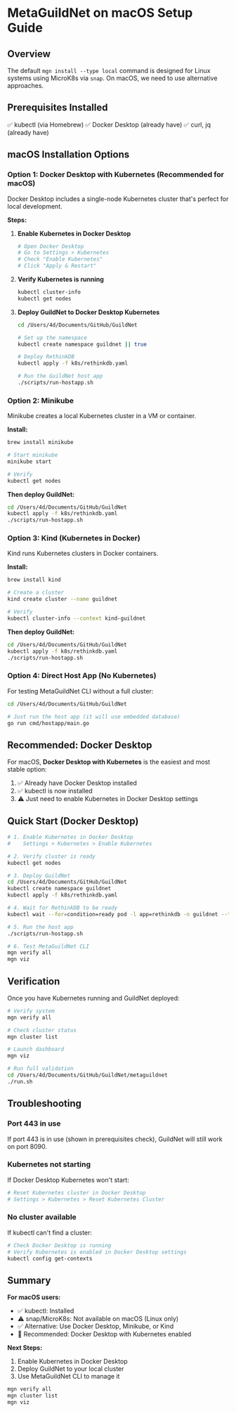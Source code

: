 # MetaGuildNet on macOS Setup Guide

## Overview

The default `mgn install --type local` command is designed for Linux systems using MicroK8s via `snap`. On macOS, we need to use alternative approaches.

## Prerequisites Installed

✅ kubectl (via Homebrew)
✅ Docker Desktop (already have)
✅ curl, jq (already have)

## macOS Installation Options

### Option 1: Docker Desktop with Kubernetes (Recommended for macOS)

Docker Desktop includes a single-node Kubernetes cluster that's perfect for local development.

**Steps:**

1. **Enable Kubernetes in Docker Desktop**
   ```bash
   # Open Docker Desktop
   # Go to Settings > Kubernetes
   # Check "Enable Kubernetes"
   # Click "Apply & Restart"
   ```

2. **Verify Kubernetes is running**
   ```bash
   kubectl cluster-info
   kubectl get nodes
   ```

3. **Deploy GuildNet to Docker Desktop Kubernetes**
   ```bash
   cd /Users/4d/Documents/GitHub/GuildNet
   
   # Set up the namespace
   kubectl create namespace guildnet || true
   
   # Deploy RethinkDB
   kubectl apply -f k8s/rethinkdb.yaml
   
   # Run the GuildNet host app
   ./scripts/run-hostapp.sh
   ```

### Option 2: Minikube

Minikube creates a local Kubernetes cluster in a VM or container.

**Install:**
```bash
brew install minikube

# Start minikube
minikube start

# Verify
kubectl get nodes
```

**Then deploy GuildNet:**
```bash
cd /Users/4d/Documents/GitHub/GuildNet
kubectl apply -f k8s/rethinkdb.yaml
./scripts/run-hostapp.sh
```

### Option 3: Kind (Kubernetes in Docker)

Kind runs Kubernetes clusters in Docker containers.

**Install:**
```bash
brew install kind

# Create a cluster
kind create cluster --name guildnet

# Verify
kubectl cluster-info --context kind-guildnet
```

**Then deploy GuildNet:**
```bash
cd /Users/4d/Documents/GitHub/GuildNet
kubectl apply -f k8s/rethinkdb.yaml
./scripts/run-hostapp.sh
```

### Option 4: Direct Host App (No Kubernetes)

For testing MetaGuildNet CLI without a full cluster:

```bash
cd /Users/4d/Documents/GitHub/GuildNet

# Just run the host app (it will use embedded database)
go run cmd/hostapp/main.go
```

## Recommended: Docker Desktop

For macOS, **Docker Desktop with Kubernetes** is the easiest and most stable option:

1. ✅ Already have Docker Desktop installed
2. ✅ kubectl is now installed
3. ⚠️ Just need to enable Kubernetes in Docker Desktop settings

## Quick Start (Docker Desktop)

```bash
# 1. Enable Kubernetes in Docker Desktop
#    Settings > Kubernetes > Enable Kubernetes

# 2. Verify cluster is ready
kubectl get nodes

# 3. Deploy GuildNet
cd /Users/4d/Documents/GitHub/GuildNet
kubectl create namespace guildnet
kubectl apply -f k8s/rethinkdb.yaml

# 4. Wait for RethinkDB to be ready
kubectl wait --for=condition=ready pod -l app=rethinkdb -n guildnet --timeout=300s

# 5. Run the host app
./scripts/run-hostapp.sh

# 6. Test MetaGuildNet CLI
mgn verify all
mgn viz
```

## Verification

Once you have Kubernetes running and GuildNet deployed:

```bash
# Verify system
mgn verify all

# Check cluster status
mgn cluster list

# Launch dashboard
mgn viz

# Run full validation
cd /Users/4d/Documents/GitHub/GuildNet/metaguildnet
./run.sh
```

## Troubleshooting

### Port 443 in use

If port 443 is in use (shown in prerequisites check), GuildNet will still work on port 8090.

### Kubernetes not starting

If Docker Desktop Kubernetes won't start:
```bash
# Reset Kubernetes cluster in Docker Desktop
# Settings > Kubernetes > Reset Kubernetes Cluster
```

### No cluster available

If kubectl can't find a cluster:
```bash
# Check Docker Desktop is running
# Verify Kubernetes is enabled in Docker Desktop settings
kubectl config get-contexts
```

## Summary

**For macOS users:**
- ✅ kubectl: Installed
- ⚠️ snap/MicroK8s: Not available on macOS (Linux only)
- ✅ Alternative: Use Docker Desktop, Minikube, or Kind
- 🎯 Recommended: Docker Desktop with Kubernetes enabled

**Next Steps:**
1. Enable Kubernetes in Docker Desktop
2. Deploy GuildNet to your local cluster
3. Use MetaGuildNet CLI to manage it

```bash
mgn verify all
mgn cluster list
mgn viz
```

